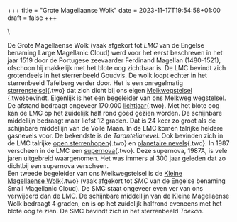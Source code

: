 +++
title = "Grote Magellaanse Wolk"
date = 2023-11-17T19:54:58+01:00
draft = false
+++

\

De Grote Magellaense Wolk (vaak afgekort tot *LMC* van de Engelse
benaming Large Magellanic Cloud) werd voor het eerst beschreven in het
jaar 1519 door de Portugese zeevaarder Ferdinand Magellan (1480-1521),
ofschoon hij makkelijk met het blote oog zichtbaar is. De LMC bevindt
zich grotendeels in het sterrenbeeld Goudvis. De wolk loopt echter in
het sterrenbeeld Tafelberg verder door. Het is een onregelmatig
[sterrenstelsel](sterrenstelsel.html){.two} dat zich dicht bij ons eigen
[Melkwegstelsel\
](melkwegs.html){.two}bevindt. Eigenlijk is het een begeleider van ons
Melkweg wegstelsel. De afstand bedraagt ongeveer 170.000
[lichtjaar](lichtjaa.html){.two}. Met het blote oog kan de LMC op het
zuidelijk half rond goed gezien worden. De schijnbare middellijn
bedraagt maar liefst 12 graden. Dat is 24 keer zo groot als de
schijnbare middellijn van de Volle Maan. In de LMC komen talrijke
heldere gasnevels voor. De bekendste is de *Tarantellanevel*. Ook
bevinden zich in de LMC talrijke [open
sterrenhopen](open%20ste.html){.two} en [planetaire
nevels](planetaire_nevel.html){.two}. In 1987 verscheen in de LMC een
[supernova](supernova.html){.two}. Deze supernova, 1987A, is vele jaren
uitgebreid waargenomen. Het was immers al 300 jaar geleden dat zo
dichtbij een supernova verscheen.\
Een tweede begeleider van ons Melkwegstelsel is de [Kleine\
Magellaense Wolk](kleinema.html){.two} (vaak afgekort tot *SMC* van de
Engelse benaming Small Magellanic Cloud). De SMC staat ongeveer even ver
van ons verwijderd dan de LMC. De schijnbare middellijn van de Kleine
Magellaense Wolk bedraagt 4 graden, en is op het zuidelijk halfrond
eveneens met het blote oog te zien. De SMC bevindt zich in het
sterrenbeeld *Toekan*.
